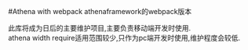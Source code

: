 #Athena with webpack
athenaframework的webpack版本

此库将成为日后的主要维护项目,主要负责移动端开发时使用.  
athena width require适用范围较少,只作为pc端开发时使用,维护程度会较低.  


